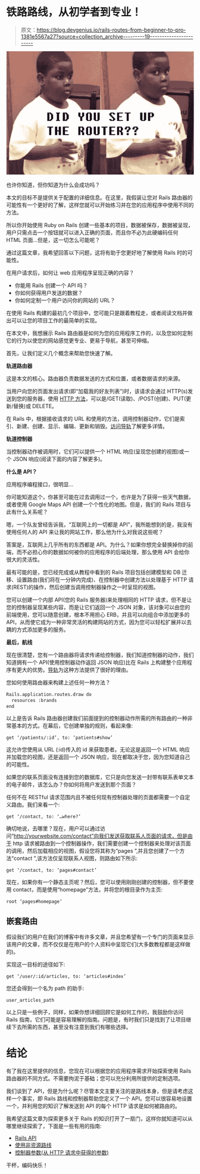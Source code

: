 # 铁路路线，从初学者到专业！

> 原文：<https://blog.devgenius.io/rails-routes-from-beginner-to-pro-1381e5567a27?source=collection_archive---------19----------------------->

![](img/ee26d763e9e01010e1834e93e381d78b.png)

也许你知道，但你知道为什么会成功吗？

本文的目标不是提供关于配置的详细信息。在这里，我假装让您对 Rails 路由器的可能性有一个更好的了解，这样您就可以开始练习并在您的应用程序中使用不同的方法。

所以你开始使用 Ruby on Rails 创建一些基本的项目，数据被保存，数据被呈现，用户只需点击一个按钮就可以进入正确的页面，而且你不必为此硬编码任何 HTML 页面…但是，这一切怎么可能呢？

通过这篇文章，我希望回答以下问题，这将有助于您更好地了解使用 Rails 时的可能性。

在用户请求后，如何让 web 应用程序呈现正确的内容？

*   你能用 Rails 创建一个 API 吗？
*   你如何获得用户发送的数据？
*   你如何定制一个用户访问你的网站的 URL？

在使用 Rails 构建的最初几个项目中，您可能只是跟着教程走，或者阅读文档并做出可以让您的项目工作的最简单的实现。

在本文中，我想展示 Rails 路由器是如何为您的应用程序工作的，以及您如何定制它的行为以使您的网站感觉更专业、更易于导航，甚至可伸缩。

首先，让我们定义几个概念来帮助您快速了解。

**轨道路由器**

这是本文的核心。路由器负责数据发送的方式和位置，或者数据请求的来源。

当用户向您的页面发出请求(即“加载我的好友列表”)时，该请求会通过 HTTP(s)发送到您的服务器，使用 [HTTP 方法](https://www.restapitutorial.com/lessons/httpmethods.html)，可以是/GET(读取)、/POST(创建)、PUT(更新/替换)或 DELETE。

在 Rails 中，根据接收请求的 URL 和使用的方法，调用控制器动作，它们是索引、新建、创建、显示、编辑、更新和销毁。[访问导轨](https://guides.rubyonrails.org/routing.html#crud-verbs-and-actions)了解更多详情。

**轨道控制器**

当控制器动作被调用时，它们可以提供一个 HTML 响应(呈现您创建的视图)或一个 JSON 响应(阅读下面的内容了解更多)。

**什么是 API？**

应用程序编程接口，很明显…

你可能知道这个，你甚至可能在过去调用过一个，也许是为了获得一些天气数据，或者使用 Google Maps API 创建一个个性化的地图。但是，我们的 Rails 项目与此有什么关系呢？

嗯，一个队友曾经告诉我，“互联网上的一切都是 API”，我所能想到的是，我没有使用任何人的 API 来让我的网站工作，那么他为什么对我说这些呢？

答案是，互联网上几乎所有的东西都是 API。为什么？如果你想完全替换掉你的前端，而不必担心你的数据如何被你的应用程序的后端处理，那么使用 API 会给你很大的灵活性。

最有可能的是，您已经完成或从教程中看到的 Rails 项目包括创建模型和 DB 迁移、设置路由(我们将在一分钟内完成)、在控制器中创建方法以处理基于 HTTP 请求(REST)的操作，然后创建当调用控制器操作之一时呈现的视图。

您可以创建一个内部 API(您的 Rails 服务器)来处理相同的 HTTP 请求，但不是让您的控制器呈现某些内容，而是让它们返回一个 JSON 对象，该对象可以由您的前端使用，您可以随意创建，根本不用担心 ERB，并且可以向组合中添加更多的 API，从而使它成为一种非常灵活的构建网站的方式，因为您可以轻松扩展并以去耦的方式添加更多的服务。

**最后，航线**

现在很清楚，您有一个路由器将请求传递给控制器，我们知道控制器的动作，我们知道拥有一个 API(使用控制器动作返回 JSON 响应)比在 Rails 上构建整个应用程序有更大的优势。[导轨](https://guides.rubyonrails.org/api_app.html)为这种方法提供了很好的理由。

您如何使用路由器来构建上述任何一种方法？

```
Rails.application.routes.draw do
  resources :brands
end
```

以上是告诉 Rails 路由器创建我们前面提到的控制器动作所需的所有路由的一种非常基本的方式。在幕后，它创建单独的规则，看起来像:

```
get ‘/patients/:id’, to: ‘patients#show’
```

这允许您使用从 URL (:id)传入的 id 来获取患者。无论这是返回一个 HTML 响应并加载您的视图，还是返回一个 JSON 响应，现在都取决于您，因为您知道自己的可能性。

如果您的联系页面没有连接到您的数据库，它只是向您发送一封带有联系表单文本的电子邮件，该怎么办？你如何将用户发送到那个页面？

任何不在 RESTful 请求范围内且不被任何现有控制器处理的页面都需要一个自定义路由。我们来看一个:

```
get ‘/contact, to: ‘…where?’
```

确切地说，去哪里？现在，用户可以通过访问“http://yourwebsite.com/contact”向我们发送获取联系人页面的请求，但是由于 http 请求被路由到一个控制器操作，我们需要创建一个控制器来处理对该页面的调用，然后加载相应的视图，假设您将其称为“pages ”,并且您创建了一个方法“contact ”,该方法仅呈现联系人视图，则路由如下所示:

```
get ‘/contact, to: ‘pages#contact’
```

现在，如果你有一个静态主页呢？然后，您可以使用刚刚创建的控制器，但不要使用 contact，而是使用“homepage”方法，并将您的根目录作为主页:

```
root ‘pages#homepage’
```

## 嵌套路由

假设我们的用户在我们的博客中有许多文章，并且您希望有一个专门的页面来显示该用户的文章，而不仅仅是在用户的个人资料中呈现它们(大多数教程都是这样做的)。

实现这一目标的途径如下:

```
get ‘/user/:id/articles, to: ‘articles#index’
```

您还会得到一个名为 path 的助手:

```
user_articles_path
```

以上只是一些例子，同样，如果你想详细回顾它是如何工作的，我鼓励你访问 Rails 指南，它们可能是容易理解的指南。问题是，有时我们只是找到了让项目继续下去所需的东西，甚至没有注意到我们有哪些选择。

# 结论

有了我在这里提供的信息，您现在可以根据您的应用程序需求开始探索使用 Rails 路由器的不同方式。不需要拘泥于基础；您可以充分利用所提供的定制选项。

我们谈到了 API，但是为什么呢？尽管本文主要关注的是路线本身，但是请考虑这样一个事实，即 Rails 路线和控制器帮助您定义了一个 API。您可以很容易地设置一个，并利用您的知识了解发送到 API 的每个 HTTP 请求是如何被路由的。

我希望这篇文章为探索更多关于 Rails 的知识打开了一扇门，这样你就知道可以从哪里继续探索了，下面是一些有用的指南:

*   [Rails API](https://guides.rubyonrails.org/api_app.html)
*   [使用非资源路线](https://guides.rubyonrails.org/routing.html#non-resourceful-routes)
*   [控制器参数(从 HTTP 请求中获得的参数)](https://guides.rubyonrails.org/action_controller_overview.html#parameters)

干杯，编码快乐！
